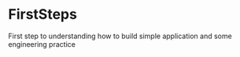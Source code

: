 # FirstSteps
First step to understanding how to build simple application and some engineering practice
